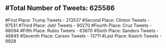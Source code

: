 #Total Number of Tweets: 625586 
---
#First Place: Trump Tweets - 213537
#Second Place: Clinton Tweets - 97531
#Third Place: Jeb! Tweets - 90270
#Fourth Place: Cruz Tweets - 88094
#Fifth Place: Rubio Tweets - 63670
#Sixth Place: Sanders Tweets - 48845
#Seventh Place: Carson Tweets - 13711
#Last Place: Kasich Tweets - 9928

